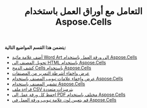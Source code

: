 ﻿---
title: التعامل مع أوراق العمل باستخدام Aspose.Cells
type: docs
weight: 20
url: /ar/java/working-with-worksheets-using-aspose-cells/
---
**يتضمن هذا القسم المواضيع التالية:**
- [أضف علامة مائية Word Art إلى ورقة العمل باستخدام Aspose.Cells](/cells/ar/java/add-word-art-watermark-to-worksheet-using-aspose-cells/)
- [تحويل المصنف إلى HTML باستخدام Aspose.Cells](/cells/ar/java/convert-workbook-to-html-using-aspose-cells/)
- [كشف الدمج Cells باستخدام Aspose.Cells](/cells/ar/java/detect-merged-cells-using-aspose-cells/)
- [عرض وإخفاء أشرطة التمرير من المصنفات](/cells/ar/java/display-and-hide-scrollbars-of-workbooks/)
- [عرض وإخفاء علامات تبويب المصنف باستخدام Aspose.Cells](/cells/ar/java/display-and-hide-tabs-of-workbook-using-aspose-cells/)
- [تشفير المصنف باستخدام Aspose.Cells](/cells/ar/java/encrypt-workbook-using-aspose-cells/)
- [قراءة ملف CSV بترميزات متعددة](/cells/ar/java/read-csv-file-with-multiple-encodings/)
- [احفظ كل ورقة عمل إلى PDF مختلف باستخدام Aspose.Cells](/cells/ar/java/save-each-worksheet-to-different-pdf-using-aspose-cells/)
- [قم بتعيين لون علامة تبويب ورقة العمل في Aspose.Cells](/cells/ar/java/set-worksheet-tab-color-in-aspose-cells/)
